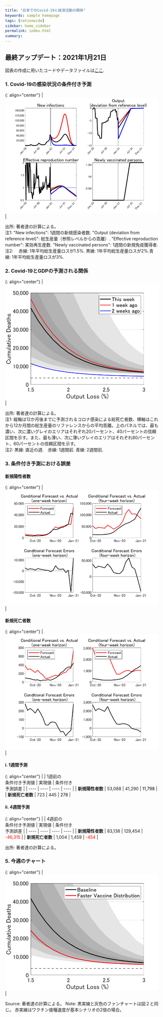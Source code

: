 ```yaml
---
title: "日本でのCovid-19と経済活動の関係"
keywords: sample homepage
tags: [nationwide]
sidebar: home_sidebar
permalink: index.html
summary:
---
```


## 最終アップデート：2021年1月21日

図表の作成に用いたコードやデータファイルは[ここ](https://github.com/Covid19OutputJapan/Covid19OutputJapan.github.io/tree/main/_archives/).

### 1. Covid-19の感染状況の条件付き予測

{: align="center"}
|![Projection](./images/20210120/VariablesProjection.png)|

出所: 著者達の計算による。<br> 
注1: "New infections": 1週間の新規感染者数. "Output (deviation from reference level)": 総生産量（参照レベルからの乖離）. "Effective reproduction number": 実効再生産数. "Newly vaccinated persons": 1週間の新規免疫獲得者.<br> 
注2: 　赤線: 1年平均総生産量ロスが1.5%. 黒線: 1年平均総生産量ロスが2%.青線: 1年平均総生産量ロスが3%.

### 2. Covid-19とGDPの予測される関係

{: align="center"}
|![TradeoffUB](./images/20210120/BaselineTradeoffUBp.png)|

出所: 著者達の計算による。<br>
注1: 縦軸は12か月後までに予測されるコロナ感染による総死亡者数、横軸はこれから12か月間の総生産量のリファレンスからの平均乖離。上のパネルでは、最も濃い、次に濃いグレイのエリアはそれぞれ20パーセント、40パーセントの信頼区間を示す。また、最も薄い、次に薄いグレイのエリアはそれぞれ80パーセント、60パーセントの信頼区間を示す。<br>
注2: 黒線: 直近の週.　赤線: 1週間前. 青線: 2週間前.

### 3. 条件付き予測における誤差

#### 新規陽性者数

{: align="center"}
|![ForecastErrorsN](./images/20210120/ForecastErrorsN.png)|

#### 新規死亡者数

{: align="center"}
|![ForecastErrorsD](./images/20210120/ForecastErrorsD.png)|

#### i. 1週間予測

{: align="center"}
|    | 1週前の<br>条件付き予測値 | 実現値 | 条件付き<br>予測誤差 |
| ---- | ---- | ---- | ---- |
| **新規陽性者数** |  53,088  | 41,290   | <span style="color: black; ">11,798</span> |
| **新規死亡者数** |  723 |  445   | <span style="color: black; ">278</span> |

#### ii. 4週間予測

{: align="center"}
|    | 4週前の<br>条件付き予測値 | 実現値 | 条件付き<br>予測誤差 |
| ---- | ---- | ---- | ---- |
| **新規陽性者数** |  83,138  |  129,454  | <span style="color: red; ">-46,315</span> |
| **新規死亡者数** |   1,004 | 1,459      | <span style="color: red; ">-454</span> |

出所: 著者達の計算による。

### 5. 今週のチャート

{: align="center"}
|![TradeoffUB](./images/20210120/ChartOfTheWeek.png)|

Source: 著者達の計算による。
Note: 黒実線と灰色のファンチャートは図２と同じ。 赤実線はワクチン接種速度が基本シナリオの2倍の場合。
